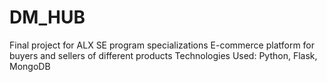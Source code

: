 # DM_HUB
Final project for ALX SE program specializations
E-commerce platform for buyers and sellers of different products
Technologies Used: Python, Flask, MongoDB
